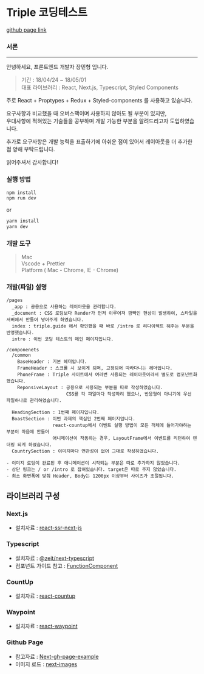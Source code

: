 # Triple 코딩테스트
[github page link](https://minhyeong-jang.github.io/triple-coding-nextjs/intro/)

### 서론
 - - -
안녕하세요, 프론트엔드 개발자 장민형 입니다.  

> 기간 : 18/04/24 ~ 18/05/01  
> 대표 라이브러리 : React, Next.js, Typescript, Styled Components

주로 React + Proptypes + Redux + Styled-components 를 사용하고 있습니다.

요구사항과 비교했을 때 오버스팩이며 사용하지 않아도 될 부분이 있지만,  
우대사항에 적혀있는 기술들을 공부하며 개발 가능한 부분을 알려드리고자 도입하였습니다.

추가로 요구사항은 개발 능력을 표출하기에 아쉬운 점이 있어서 레이아웃을 더 추가한 점 양해 부탁드립니다.  

읽어주셔서 감사합니다!

### 실행 방법
```bash
npm install
npm run dev
```
or
```bash
yarn install
yarn dev
```

### 개발 도구
> Mac  
> Vscode + Prettier  
> Platform ( Mac - Chrome, IE - Chrome)


### 개발(파일) 설명
```
/pages
  _app : 공용으로 사용하는 레이아웃을 관리합니다.  
  _document : CSS 로딩보다 Render가 먼저 이루어져 깜빡인 현상이 발생하여, 스타일을 서버에서 만들어 넣어주게 하였습니다.
  index : triple.guide 에서 확인했을 때 바로 /intro 로 리다이렉트 해주는 부분을 반영했습니다.
  intro : 이번 코딩 테스트의 메인 페이지입니다.

/componenets
  /common
    BaseHeader : 기본 헤더입니다.
    FrameHeader : 스크롤 시 보이게 되며, 고정되어 따라다니는 헤더입니다.
    PhoneFrame : Triple 사이트에서 여러번 사용되는 레이아웃이라서 별도로 컴포넌트화 했습니다.
    ReponsiveLayout : 공용으로 사용되는 부분을 따로 작성하였습니다.
                      CSS를 각 파일마다 작성하려 했으나, 반응형이 아니기에 우선 파일하나로 관리하였습니다.

  HeadingSection : 1번째 페이지입니다.
  BoastSection : 이번 과제의 핵심인 2번째 페이지입니다.
                 react-countup에서 이벤트 실행 방법이 모든 객체에 들어가야하는 부분이 마음에 안들어
                 애니메이션이 작동하는 경우, LayoutFrame에서 이벤트를 리턴하여 렌더링 되게 하였습니다.
  CountrySection : 이미지마다 연관성이 없어 그대로 작성하였습니다.

- 이미지 로딩이 완료된 후 애니메이션이 시작되는 부분은 따로 추가하지 않았습니다.
- 상단 링크는 / or /intro 로 잡혀있습니다. target은 따로 주지 않았습니다.
- 최소 화면폭에 맞춰 Header, Body는 1200px 이상부터 사이즈가 조절됩니다.
```
## 라이브러리 구성

### Next.js

- 설치자료 : [react-ssr-next-js](https://holywater-jeong.github.io/blog/react-ssr-next-js/)

### Typescript

- 설치자료 : [@zeit/next-typescript](https://www.npmjs.com/package/@zeit/next-typescript)
- 컴포넌트 가이드 참고 : [FunctionComponent](https://fettblog.eu/typescript-react/components/)

### CountUp
- 설치자료 : [react-countup](https://github.com/glennreyes/react-countup)

### Waypoint
- 설치자료 : [react-waypoint](https://github.com/brigade/react-waypoint)

### Github Page

- 참고자료 : [Next-gh-page-example](https://github.com/thierryc/Next-gh-page-example)
- 이미지 로드 : [next-images](https://www.npmjs.com/package/next-images)